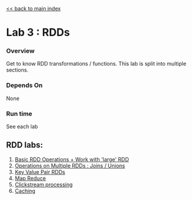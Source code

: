 <link rel='stylesheet' href='../assets/main.css'/>

[<< back to main index](../README.md)

Lab 3 : RDDs
============

### Overview
Get to know RDD transformations / functions.  This lab is split into multiple sections.

### Depends On 
None

### Run time
See each lab

## RDD labs:
1. [Basic RDD Operations + Work with 'large' RDD](3.1-rdd-basics.md)
2. [Operations on Multiple RDDs : Joins / Unions ](3.2-rdd-multi.md)
3. [Key Value Pair RDDs](3.3-rdd-kv.md)
4. [Map Reduce](3.4-mapreduce.md)
5. [Clickstream processing](3.5-clickstream.md)
6. [Caching](3.6-caching.md)

